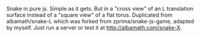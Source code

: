 Snake in pure js. Simple as it gets. But in a "cross view" of an L translation surface instead of a "square view" of a flat torus.
Duplicated from albamath/snake-L which was forked from zprima/snake-js-game, adapted by myself.
Just run a server or test it at <http://albamath.com/snake-X>. 
